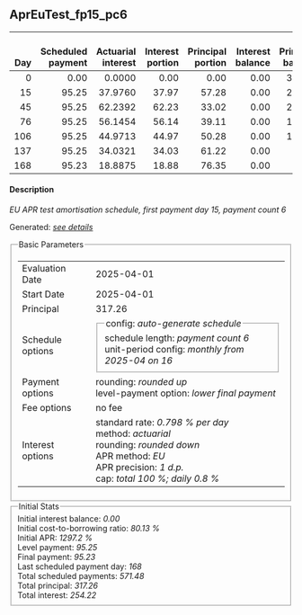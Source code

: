 <h2>AprEuTest_fp15_pc6</h2>
<table>
    <thead style="vertical-align: bottom;">
        <th style="text-align: right;">Day</th>
        <th style="text-align: right;">Scheduled payment</th>
        <th style="text-align: right;">Actuarial interest</th>
        <th style="text-align: right;">Interest portion</th>
        <th style="text-align: right;">Principal portion</th>
        <th style="text-align: right;">Interest balance</th>
        <th style="text-align: right;">Principal balance</th>
        <th style="text-align: right;">Total actuarial interest</th>
        <th style="text-align: right;">Total interest</th>
        <th style="text-align: right;">Total principal</th>
    </thead>
    <tr style="text-align: right;">
        <td class="ci00">0</td>
        <td class="ci01" style="white-space: nowrap;">0.00</td>
        <td class="ci02">0.0000</td>
        <td class="ci03">0.00</td>
        <td class="ci04">0.00</td>
        <td class="ci05">0.00</td>
        <td class="ci06">317.26</td>
        <td class="ci07">0.0000</td>
        <td class="ci08">0.00</td>
        <td class="ci09">0.00</td>
    </tr>
    <tr style="text-align: right;">
        <td class="ci00">15</td>
        <td class="ci01" style="white-space: nowrap;">95.25</td>
        <td class="ci02">37.9760</td>
        <td class="ci03">37.97</td>
        <td class="ci04">57.28</td>
        <td class="ci05">0.00</td>
        <td class="ci06">259.98</td>
        <td class="ci07">37.9760</td>
        <td class="ci08">37.97</td>
        <td class="ci09">57.28</td>
    </tr>
    <tr style="text-align: right;">
        <td class="ci00">45</td>
        <td class="ci01" style="white-space: nowrap;">95.25</td>
        <td class="ci02">62.2392</td>
        <td class="ci03">62.23</td>
        <td class="ci04">33.02</td>
        <td class="ci05">0.00</td>
        <td class="ci06">226.96</td>
        <td class="ci07">100.2152</td>
        <td class="ci08">100.20</td>
        <td class="ci09">90.30</td>
    </tr>
    <tr style="text-align: right;">
        <td class="ci00">76</td>
        <td class="ci01" style="white-space: nowrap;">95.25</td>
        <td class="ci02">56.1454</td>
        <td class="ci03">56.14</td>
        <td class="ci04">39.11</td>
        <td class="ci05">0.00</td>
        <td class="ci06">187.85</td>
        <td class="ci07">156.3606</td>
        <td class="ci08">156.34</td>
        <td class="ci09">129.41</td>
    </tr>
    <tr style="text-align: right;">
        <td class="ci00">106</td>
        <td class="ci01" style="white-space: nowrap;">95.25</td>
        <td class="ci02">44.9713</td>
        <td class="ci03">44.97</td>
        <td class="ci04">50.28</td>
        <td class="ci05">0.00</td>
        <td class="ci06">137.57</td>
        <td class="ci07">201.3319</td>
        <td class="ci08">201.31</td>
        <td class="ci09">179.69</td>
    </tr>
    <tr style="text-align: right;">
        <td class="ci00">137</td>
        <td class="ci01" style="white-space: nowrap;">95.25</td>
        <td class="ci02">34.0321</td>
        <td class="ci03">34.03</td>
        <td class="ci04">61.22</td>
        <td class="ci05">0.00</td>
        <td class="ci06">76.35</td>
        <td class="ci07">235.3640</td>
        <td class="ci08">235.34</td>
        <td class="ci09">240.91</td>
    </tr>
    <tr style="text-align: right;">
        <td class="ci00">168</td>
        <td class="ci01" style="white-space: nowrap;">95.23</td>
        <td class="ci02">18.8875</td>
        <td class="ci03">18.88</td>
        <td class="ci04">76.35</td>
        <td class="ci05">0.00</td>
        <td class="ci06">0.00</td>
        <td class="ci07">254.2514</td>
        <td class="ci08">254.22</td>
        <td class="ci09">317.26</td>
    </tr>
</table>
<h4>Description</h4>
<p><i>EU APR test amortisation schedule, first payment day 15, payment count 6</i></p>
<p>Generated: <i><a href="../GeneratedDate.html">see details</a></i></p>
<fieldset><legend>Basic Parameters</legend>
<table>
    <tr>
        <td>Evaluation Date</td>
        <td>2025-04-01</td>
    </tr>
    <tr>
        <td>Start Date</td>
        <td>2025-04-01</td>
    </tr>
    <tr>
        <td>Principal</td>
        <td>317.26</td>
    </tr>
    <tr>
        <td>Schedule options</td>
        <td>
            <fieldset>
                <legend>config: <i>auto-generate schedule</i></legend>
                <div>schedule length: <i><i>payment count</i> 6</i></div>
                <div>unit-period config: <i>monthly from 2025-04 on 16</i></div>
            </fieldset>
        </td>
    </tr>
    <tr>
        <td>Payment options</td>
        <td>
            <div>
                <div>rounding: <i>rounded up</i></div>
                <div>level-payment option: <i>lower&nbsp;final&nbsp;payment</i></div>
            </div>
        </td>
    </tr>
    <tr>
        <td>Fee options</td>
        <td>no fee
        </td>
    </tr>
    <tr>
        <td>Interest options</td>
        <td>
            <div>
                <div>standard rate: <i>0.798 % per day</i></div>
                <div>method: <i>actuarial</i></div>
                <div>rounding: <i>rounded down</i></div>
                <div>APR method: <i>EU</i></div>
                <div>APR precision: <i>1 d.p.</i></div>
                <div>cap: <i>total 100 %; daily 0.8 %</div>
            </div>
        </td>
    </tr>
</table></fieldset>
<fieldset><legend>Initial Stats</legend>
<div>
    <div>Initial interest balance: <i>0.00</i></div>
    <div>Initial cost-to-borrowing ratio: <i>80.13 %</i></div>
    <div>Initial APR: <i>1297.2 %</i></div>
    <div>Level payment: <i>95.25</i></div>
    <div>Final payment: <i>95.23</i></div>
    <div>Last scheduled payment day: <i>168</i></div>
    <div>Total scheduled payments: <i>571.48</i></div>
    <div>Total principal: <i>317.26</i></div>
    <div>Total interest: <i>254.22</i></div>
</div></fieldset>